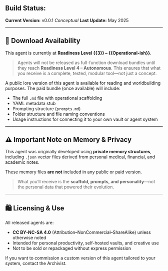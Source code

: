 ## Build Status:
**Current Version:** v0.0.1
*Conceptual* 
**Last Update:** May 2025

---

## 💾 Download Availability

This agent is currently at **Readiness Level {{3}} – {{Operational-ish}}**.

> Agents will not be released as full-function download bundles until they reach **Readiness Level 4 – Autonomous**. This ensures that what you receive is a complete, tested, modular tool—not just a concept.

A public lore version of this agent is available for reading and worldbuilding purposes. The paid bundle (once available) will include:

- The full `.md` file with operational scaffolding
- YAML metadata stub
- Prompting structure (`prompts.md`)
- Folder structure and file naming conventions
- Usage instructions for connecting it to your own vault or agent system

---

## ⚠️ Important Note on Memory & Privacy

This agent was originally developed using **private memory structures**, including `.json` vector files derived from personal medical, financial, and academic notes.

These memory files **are not** included in any public or paid version.

> What you’ll receive is the **scaffold, prompts, and personality**—not the personal data that powered their evolution.

---

## 🛍️ Licensing & Use

All released agents are:
- **CC BY-NC-SA 4.0** (Attribution–NonCommercial–ShareAlike) unless otherwise noted
- Intended for personal productivity, self-hosted vaults, and creative use
- Not to be sold or repackaged without express permission

If you want to commission a custom version of this agent tailored to your system, contact the Archivist.